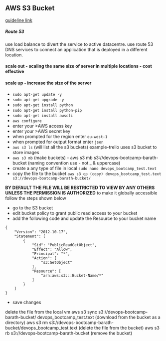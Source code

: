 ## AWS S3 Bucket

[guideline link](https://docs.aws.amazon.com/AmazonS3/latest/userguide)

##### Route 53
use load balance to divert the service to active datacentre.
use route 53 DNS services to connect an application that is deployed in a different location.



#### scale out - scaling the same size of server in multiple locations - cost effective
#### scale up - increase the size of the server

- `sudo apt-get update -y`
- `sudo apt-get upgrade -y`
- `sudo apt-get install python`
- `sudo apt-get install python-pip`
- `sudo apt-get install awscli`
- `aws configure`
- enter your >AWS access key
- enter your >AWS secret key
- when prompted for the region enter `eu-west-1`
- when prompted for output format enter `json`
- `aws s3 ls` (will list all the s3 buckets) example-trello uses s3 bucket to store images
- `aws s3 mb` (make buckets) - aws s3 mb s3://devops-bootcamp-barath-bucket (naming convention use - not _ & uppercase)
- create a any type of file in local `sudo nano devops_bootcamp_test.text`
- copy the file to the bucket `aws s3 cp (copy) devops_bootcamp_test.text s3://devops-bootcamp-barath-bucket/`

**BY DEFAULT THE FILE WILL BE RESTRICTED TO VIEW BY ANY OTHERS UNLESS THE PERMISSION IS AUTHORIZED**
to make it globally accessible follow the steps shown below
- go to the S3 bucket
- edit bucket policy to grant public read access to your bucket
- add the following code and update the Resource to your bucket name
```
{
    "Version": "2012-10-17",
    "Statement": [
        {
            "Sid": "PublicReadGetObject",
            "Effect": "Allow",
            "Principal": "*",
            "Action": [
                "s3:GetObject"
            ],
            "Resource": [
                "arn:aws:s3:::Bucket-Name/*"
            ]
        }
    ]
}
```
- save changes


delete the file from the local vm
aws s3 sync s3://devops-bootcamp-barath-bucket/ devops_bootcamp_test.text (download from the bucket as a directory)
aws s3 rm s3://devops-bootcamp-barath-bucket/devops_bootcamp_test.text (delete the file from the bucket)
aws s3 rb s3://devops-bootcamp-barath-bucket (remove the bucket)
 